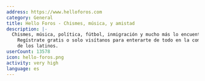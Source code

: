 ```yaml
---
address: https://www.helloforos.com
category: General
title: Hello Foros - Chismes, música, y amistad
description: |-
  Chismes, música, política, fútbol, inmigración y mucho más lo encuentras en HelloForos.com.
    Regístrate gratis o solo visítanos para enterarte de todo en la comunidad preferida
    de los latinos.
userCount: 13578
icon: hello-foros.png
activity: very high
language: es
---
```

